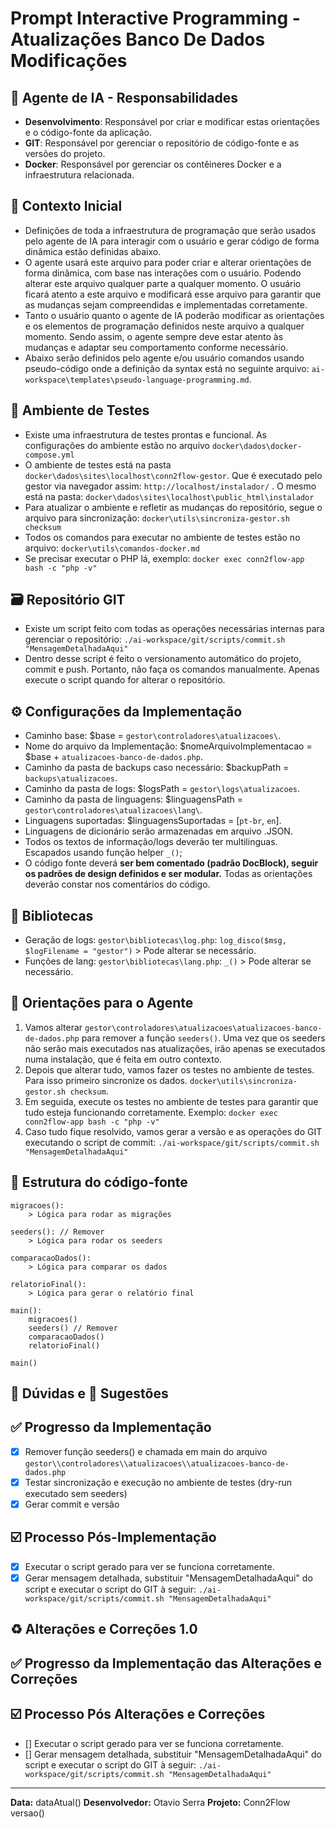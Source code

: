 # Prompt Interactive Programming - Atualizações Banco De Dados Modificações

## 🤖 Agente de IA - Responsabilidades
- **Desenvolvimento**: Responsável por criar e modificar estas orientações e o código-fonte da aplicação.
- **GIT**: Responsável por gerenciar o repositório de código-fonte e as versões do projeto.
- **Docker**: Responsável por gerenciar os contêineres Docker e a infraestrutura relacionada.

## 🎯 Contexto Inicial
- Definições de toda a infraestrutura de programação que serão usados pelo agente de IA para interagir com o usuário e gerar código de forma dinâmica estão definidas abaixo.
- O agente usará este arquivo para poder criar e alterar orientações de forma dinâmica, com base nas interações com o usuário. Podendo alterar este arquivo qualquer parte a qualquer momento. O usuário ficará atento a este arquivo e modificará esse arquivo para garantir que as mudanças sejam compreendidas e implementadas corretamente.
- Tanto o usuário quanto o agente de IA poderão modificar as orientações e os elementos de programação definidos neste arquivo a qualquer momento. Sendo assim, o agente sempre deve estar atento às mudanças e adaptar seu comportamento conforme necessário.
- Abaixo serão definidos pelo agente e/ou usuário comandos usando pseudo-código onde a definição da syntax está no seguinte arquivo: `ai-workspace\templates\pseudo-language-programming.md`.

## 🧪 Ambiente de Testes
- Existe uma infraestrutura de testes prontas e funcional. As configurações do ambiente estão no arquivo `docker\dados\docker-compose.yml`
- O ambiente de testes está na pasta `docker\dados\sites\localhost\conn2flow-gestor`. Que é executado pelo gestor via navegador assim: `http://localhost/instalador/` . O mesmo está na pasta: `docker\dados\sites\localhost\public_html\instalador`
- Para atualizar o ambiente e refletir as mudanças do repositório, segue o arquivo para sincronização: `docker\utils\sincroniza-gestor.sh checksum`
- Todos os comandos para executar no ambiente de testes estão no arquivo: `docker\utils\comandos-docker.md`
- Se precisar executar o PHP lá, exemplo: `docker exec conn2flow-app bash -c "php -v"`

## 🗃️ Repositório GIT
- Existe um script feito com todas as operações necessárias internas para gerenciar o repositório: `./ai-workspace/git/scripts/commit.sh "MensagemDetalhadaAqui"`
- Dentro desse script é feito o versionamento automático do projeto, commit e push. Portanto, não faça os comandos manualmente. Apenas execute o script quando for alterar o repositório.

## ⚙️ Configurações da Implementação
- Caminho base: $base = `gestor\controladores\atualizacoes\`.
- Nome do arquivo da Implementação: $nomeArquivoImplementacao = $base + `atualizacoes-banco-de-dados.php`.
- Caminho da pasta de backups caso necessário: $backupPath = `backups\atualizacoes`.
- Caminho da pasta de logs: $logsPath = `gestor\logs\atualizacoes`.
- Caminho da pasta de linguagens: $linguagensPath = `gestor\controladores\atualizacoes\lang\`.
- Linguagens suportadas: $linguagensSuportadas = [`pt-br`, `en`].
- Linguagens de dicionário serão armazenadas em arquivo .JSON.
- Todos os textos de informação/logs deverão ter multilinguas. Escapados usando função helper `_()`;
- O código fonte deverá **ser bem comentado (padrão DocBlock), seguir os padrões de design definidos e ser modular.** Todas as orientações deverão constar nos comentários do código.

## 📖 Bibliotecas
- Geração de logs: `gestor\bibliotecas\log.php`: `log_disco($msg, $logFilename = "gestor")` > Pode alterar se necessário.
- Funções de lang: `gestor\bibliotecas\lang.php`: `_()` > Pode alterar se necessário.

## 📝 Orientações para o Agente
1. Vamos alterar `gestor\controladores\atualizacoes\atualizacoes-banco-de-dados.php` para remover a função `seeders()`. Uma vez que os seeders não serão mais executados nas atualizações, irão apenas se executados numa instalação, que é feita em outro contexto.
2. Depois que alterar tudo, vamos fazer os testes no ambiente de testes. Para isso primeiro sincronize os dados. `docker\utils\sincroniza-gestor.sh checksum`.
3. Em seguida, execute os testes no ambiente de testes para garantir que tudo esteja funcionando corretamente. Exemplo: `docker exec conn2flow-app bash -c "php -v"`
4. Caso tudo fique resolvido, vamos gerar a versão e as operações do GIT executando o script de commit: `./ai-workspace/git/scripts/commit.sh "MensagemDetalhadaAqui"`

## 🧭 Estrutura do código-fonte
```
migracoes():
    > Lógica para rodar as migrações

seeders(): // Remover
    > Lógica para rodar os seeders

comparacaoDados():
    > Lógica para comparar os dados

relatorioFinal():
    > Lógica para gerar o relatório final

main():
    migracoes()
    seeders() // Remover
    comparacaoDados()
    relatorioFinal()

main()
```

## 🤔 Dúvidas e 📝 Sugestões

## ✅ Progresso da Implementação
- [x] Remover função seeders() e chamada em main do arquivo `gestor\\controladores\\atualizacoes\\atualizacoes-banco-de-dados.php`
- [x] Testar sincronização e execução no ambiente de testes (dry-run executado sem seeders)
- [x] Gerar commit e versão

## ☑️ Processo Pós-Implementação
- [x] Executar o script gerado para ver se funciona corretamente.
- [x] Gerar mensagem detalhada, substituir "MensagemDetalhadaAqui" do script e executar o script do GIT à seguir: `./ai-workspace/git/scripts/commit.sh "MensagemDetalhadaAqui"`

## ♻️ Alterações e Correções 1.0

## ✅ Progresso da Implementação das Alterações e Correções

## ☑️ Processo Pós Alterações e Correções
- [] Executar o script gerado para ver se funciona corretamente.
- [] Gerar mensagem detalhada, substituir "MensagemDetalhadaAqui" do script e executar o script do GIT à seguir: `./ai-workspace/git/scripts/commit.sh "MensagemDetalhadaAqui"`

---
**Data:** dataAtual()
**Desenvolvedor:** Otavio Serra
**Projeto:** Conn2Flow versao()